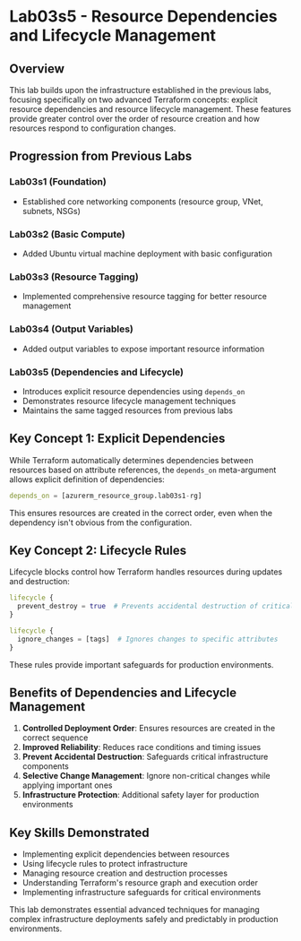 # Lab03s5 - Resource Dependencies and Lifecycle Management

## Overview
This lab builds upon the infrastructure established in the previous labs, focusing specifically on two advanced Terraform concepts: explicit resource dependencies and resource lifecycle management. These features provide greater control over the order of resource creation and how resources respond to configuration changes.

## Progression from Previous Labs

### Lab03s1 (Foundation)
- Established core networking components (resource group, VNet, subnets, NSGs)

### Lab03s2 (Basic Compute)
- Added Ubuntu virtual machine deployment with basic configuration

### Lab03s3 (Resource Tagging)
- Implemented comprehensive resource tagging for better resource management

### Lab03s4 (Output Variables)
- Added output variables to expose important resource information

### Lab03s5 (Dependencies and Lifecycle)
- Introduces explicit resource dependencies using `depends_on`
- Demonstrates resource lifecycle management techniques
- Maintains the same tagged resources from previous labs

## Key Concept 1: Explicit Dependencies

While Terraform automatically determines dependencies between resources based on attribute references, the `depends_on` meta-argument allows explicit definition of dependencies:

```terraform
depends_on = [azurerm_resource_group.lab03s1-rg]
```

This ensures resources are created in the correct order, even when the dependency isn't obvious from the configuration.

## Key Concept 2: Lifecycle Rules

Lifecycle blocks control how Terraform handles resources during updates and destruction:

```terraform
lifecycle {
  prevent_destroy = true  # Prevents accidental destruction of critical resources
}

lifecycle {
  ignore_changes = [tags]  # Ignores changes to specific attributes
}
```

These rules provide important safeguards for production environments.

## Benefits of Dependencies and Lifecycle Management

1. **Controlled Deployment Order**: Ensures resources are created in the correct sequence
2. **Improved Reliability**: Reduces race conditions and timing issues
3. **Prevent Accidental Destruction**: Safeguards critical infrastructure components
4. **Selective Change Management**: Ignore non-critical changes while applying important ones
5. **Infrastructure Protection**: Additional safety layer for production environments

## Key Skills Demonstrated
- Implementing explicit dependencies between resources
- Using lifecycle rules to protect infrastructure
- Managing resource creation and destruction processes
- Understanding Terraform's resource graph and execution order
- Implementing infrastructure safeguards for critical environments

This lab demonstrates essential advanced techniques for managing complex infrastructure deployments safely and predictably in production environments.
